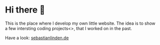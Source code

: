 # Hi there 👋

This is the place where I develop my own little website. The idea is to show a few intersting coding projects<>, that I worked on in the past.

Have a look: <a href=http://sebastianlinden.de target="_blank">sebastianlinden.de</a>


<!--
**sebastian-linden/sebastian-linden** is a ✨ _special_ ✨ repository because its `README.md` (this file) appears on your GitHub profile.

Here are some ideas to get you started:

- 🔭 I’m currently working on ...
- 🌱 I’m currently learning ...
- 👯 I’m looking to collaborate on ...
- 🤔 I’m looking for help with ...
- 💬 Ask me about ...
- 📫 How to reach me: ...
- 😄 Pronouns: ...
- ⚡ Fun fact: ...
-->
